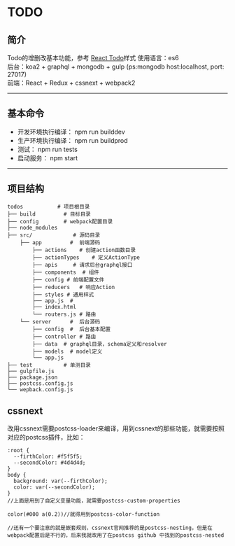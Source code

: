 # TODO


## 简介
Todo的增删改基本功能，参考 [React Todo](http://todomvc.com/examples/react/#/)样式
使用语言：es6  
后台：koa2 + graphql + mongodb + gulp (ps:mongodb host:localhost, port: 27017)  
前端：React + Redux + cssnext + webpack2

---

## 基本命令
- 开发环境执行编译： npm run builddev
- 生产环境执行编译： npm run buildprod
- 测试： npm run tests
- 启动服务： npm start

---
## 项目结构

```
todos           # 项目根目录
├── build         # 目标目录
├── config        # webpack配置目录
├── node_modules
├── src/             # 源码目录
    ├── app         #  前端源码
        ├── actions    # 创建action函数目录
        ├── actionTypes    # 定义ActionType 
        ├── apis     # 请求后台graphql接口 
        ├── components  # 组件
        ├── config # 前端配置文件
        ├── reducers   # 响应Action
        ├── styles # 通用样式
        ├── app.js  # 
        ├── index.html
        └── routers.js # 路由
    └── server      #  后台源码
        ├── config  #  后台基本配置
        ├── controller # 路由 
        ├── data  # graphql目录，schema定义和resolver
        ├── models  # model定义
        └── app.js 
├── test          # 单测目录
├── gulpfile.js
├── package.json
├── postcss.config.js
└── wepback.config.js
```

## cssnext
改用cssnext需要postcss-loader来编译，用到cssnext的那些功能，就需要按照对应的postcss插件，比如：
```
:root {
  --firthColor: #f5f5f5;
  --secondColor: #4d4d4d;
}
body {
  background: var(--firthColor);
  color: var(--secondColor);
}
//上面是用到了自定义变量功能，就需要postcss-custom-properties

color(#000 a(0.2))//就得用到postcss-color-function

//还有一个要注意的就是嵌套规则，cssnext官网推荐的是postcss-nesting，但是在webpack配置后是不行的，后来我就改用了在postcss github 中找到的postcss-nested
```

